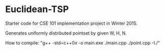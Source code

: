# Euclidean-TSP
Starter code for CSE 101 implementation project in Winter 2015.

Generates uniformly distributed pointset by given W, H, N.

How to compile:
"g++ -std=c++0x -o main.exe ./main.cpp ./point.cpp -I./"

